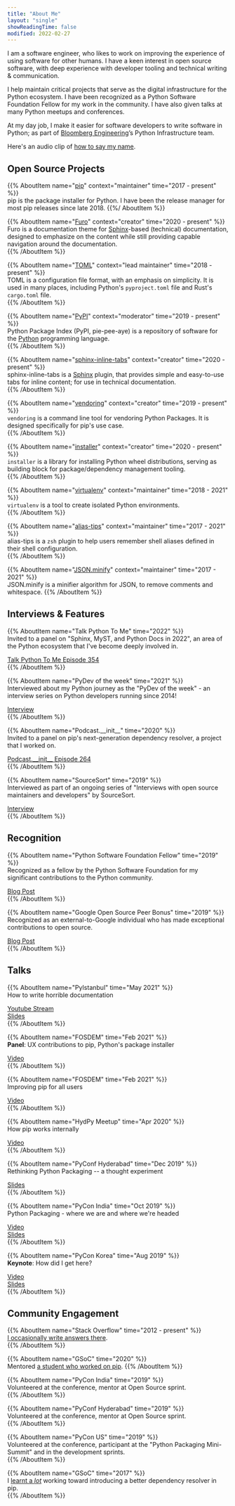 ```yaml
---
title: "About Me"
layout: "single"
showReadingTime: false
modified: 2022-02-27
---
```


I am a software engineer, who likes to work on improving the experience of using
software for other humans. I have a keen interest in open source software, with
deep experience with developer tooling and technical writing & communication.

I help maintain critical projects that serve as the digital infrastructure for
the Python ecosystem. I have been recognized as a Python Software Foundation
Fellow for my work in the community. I have also given talks at many Python
meetups and conferences.

At my day job, I make it easier for software developers to write software in
Python; as part of [Bloomberg Engineering]’s Python Infrastructure team.

Here's an audio clip of [how to say my name].

[bloomberg engineering]: https://www.techatbloomberg.com/
[how to say my name]: /media/how-to-say-pradyun.mp3

## Open Source Projects

{{% AboutItem name="[pip]" context="maintainer" time="2017 - present" %}}  
pip is the package installer for Python. I have been the release manager for
most pip releases since late 2018. {{%/ AboutItem %}}

{{% AboutItem name="[Furo]" context="creator" time="2020 - present" %}}  
Furo is a documentation theme for [Sphinx]-based (technical) documentation,
designed to emphasize on the content while still providing capable navigation
around the documentation.  
{{% /AboutItem %}}

{{% AboutItem name="[TOML]" context="lead maintainer" time="2018 - present" %}}  
TOML is a configuration file format, with an emphasis on simplicity. It is used
in many places, including Python's `pyproject.toml` file and Rust's `cargo.toml`
file.  
{{% /AboutItem %}}

{{% AboutItem name="[PyPI]" context="moderator" time="2019 - present" %}}  
Python Package Index (PyPI, pie-pee-aye) is a repository of software for the
[Python] programming language.  
{{% /AboutItem %}}

{{% AboutItem name="[sphinx-inline-tabs]" context="creator" time="2020 - present" %}}  
sphinx-inline-tabs is a [Sphinx] plugin, that provides simple and easy-to-use
tabs for inline content; for use in technical documentation.  
{{% /AboutItem %}}

{{% AboutItem name="[vendoring]" context="creator" time="2019 - present" %}}  
`vendoring` is a command line tool for vendoring Python Packages. It is designed
specifically for pip's use case.  
{{% /AboutItem %}}

{{% AboutItem name="[installer]" context="creator" time="2020 - present" %}}  
`installer` is a library for installing Python wheel distributions, serving as
building block for package/dependency management tooling.  
{{% /AboutItem %}}

{{% AboutItem name="[virtualenv]" context="maintainer" time="2018 - 2021" %}}  
`virtualenv` is a tool to create isolated Python environments.  
{{% /AboutItem %}}

{{% AboutItem name="[alias-tips]" context="maintainer" time="2017 - 2021" %}}  
alias-tips is a `zsh` plugin to help users remember shell aliases defined in
their shell configuration.  
{{% /AboutItem %}}

{{% AboutItem name="[JSON.minify]" context="maintainer" time="2017 - 2021" %}}  
JSON.minify is a minifier algorithm for JSON, to remove comments and whitespace.
{{% /AboutItem %}}

[pip]: https://pip.pypa.io/en/stable/
[sphinx]: https://www.sphinx-doc.org/
[toml]: https://toml.io/
[pypi]: https://pypi.org/
[warehouse]: https://github.com/pypa/warehouse/
[python]: https://python.org/
[furo]: https://pradyunsg.me/furo/
[sphinx-inline-tabs]: https://pradyunsg.me/sphinx-inline-tabs/
[vendoring]: https://pypi.org/project/vendoring/
[installer]: https://github.com/pradyunsg/installer/
[virtualenv]: https://pypi.org/project/virtualenv/
[alias-tips]: https://github.com/djui/alias-tips
[json.minify]: https://github.com/getify/JSON.minify
[packaging.python.org]: https://packaging.python.org/
[docs.python.org]: https://docs.python.org/

## Interviews & Features

{{% AboutItem name="Talk Python To Me" time="2022" %}}  
Invited to a panel on "Sphinx, MyST, and Python Docs in 2022", an area of the
Python ecosystem that I've become deeply involved in.

[Talk Python To Me Episode 354](https://talkpython.fm/episodes/show/354/sphinx-myst-and-python-docs-in-2022)  
{{% /AboutItem %}}

{{% AboutItem name="PyDev of the week" time="2021" %}}  
Interviewed about my Python journey as the "PyDev of the week" - an interview
series on Python developers running since 2014!

[Interview](https://www.blog.pythonlibrary.org/2021/11/29/pydev-of-the-week-pradyun-gedam/)  
{{% /AboutItem %}}

{{% AboutItem name="Podcast.\_\_init\_\_" time="2020" %}}  
Invited to a panel on pip's next-generation dependency resolver, a project that
I worked on.

[Podcast.\_\_init\_\_ Episode 264](https://www.pythonpodcast.com/pip-resolver-dependency-management-episode-264/)  
{{% /AboutItem %}}

{{% AboutItem name="SourceSort" time="2019" %}}  
Interviewed as part of an ongoing series of "Interviews with open source
maintainers and developers" by SourceSort.

[Interview](https://sourcesort.com/interview/pradyun-gedam-pip)  
{{% /AboutItem %}}

## Recognition

{{% AboutItem name="Python Software Foundation Fellow" time="2019" %}}  
Recognized as a fellow by the Python Software Foundation for my significant
contributions to the Python community.

[Blog Post](https://pyfound.blogspot.com/2019/08/python-software-foundation-fellow.html)  
{{% /AboutItem %}}

{{% AboutItem name="Google Open Source Peer Bonus" time="2019" %}}  
Recognized as an external-to-Google individual who has made exceptional
contributions to open source.

[Blog Post](https://opensource.googleblog.com/2019/04/google-open-source-peer-bonus-winners.html)  
{{% /AboutItem %}}

## Talks

{{% AboutItem name="PyIstanbul" time="May 2021" %}}  
How to write horrible documentation

[Youtube Stream](https://www.youtube.com/watch?v=D3MXX9bIbXk)  
[Slides](../talks/slides/2021-pyistanbul.pdf)  
{{% /AboutItem %}}

{{% AboutItem name="FOSDEM" time="Feb 2021" %}}  
**Panel**: UX contributions to pip, Python's package installer

[Video](https://ftp.fau.de/fosdem/2021/D.design/improving_the_usability_of_pip_the_python_package_manager.mp4)  
{{% /AboutItem %}}

{{% AboutItem name="FOSDEM" time="Feb 2021" %}}  
Improving pip for all users

[Video](https://mirrors.dotsrc.org/fosdem/2021/D.python/python_pip.mp4)  
{{% /AboutItem %}}

{{% AboutItem name="HydPy Meetup" time="Apr 2020" %}}  
How pip works internally

[Video](https://www.youtube.com/watch?v=U4lBdGfkKxg)  
{{% /AboutItem %}}

{{% AboutItem name="PyConf Hyderabad" time="Dec 2019" %}}  
Rethinking Python Packaging -- a thought experiment

[Slides](../talks/slides/2019-pyconf-hyd.pdf)  
{{% /AboutItem %}}

{{% AboutItem name="PyCon India" time="Oct 2019" %}}  
Python Packaging - where we are and where we're headed

[Video](https://www.youtube.com/watch?v=1WRRBrPpxhw)  
[Slides](../talks/slides/2019-python-packaging-overview.pdf)  
{{% /AboutItem %}}

{{% AboutItem name="PyCon Korea" time="Aug 2019" %}}  
**Keynote**: How did I get here?

[Video](https://www.youtube.com/watch?v=dvN3XH2Jtr4)  
[Slides](../talks/slides/2019-pycon-korea.pdf)  
{{% /AboutItem %}}

## Community Engagement

{{% AboutItem name="Stack Overflow" time="2012 - present" %}}  
[I occasionally write answers there](https://stackoverflow.com/users/1931274/pradyunsg?tab=profile).  
{{% /AboutItem %}}

{{% AboutItem name="GSoC" time="2020" %}}  
Mentored
[a student who worked on pip](https://summerofcode.withgoogle.com/archive/2020/projects/6238594655584256).
{{% /AboutItem %}}

{{% AboutItem name="PyCon India" time="2019" %}}  
Volunteered at the conference, mentor at Open Source sprint.  
{{% /AboutItem %}}

{{% AboutItem name="PyConf Hyderabad" time="2019" %}}  
Volunteered at the conference, mentor at Open Source sprint.  
{{% /AboutItem %}}

{{% AboutItem name="PyCon US" time="2019" %}}  
Volunteered at the conference, participant at the "Python Packaging Mini-Summit"
and in the development sprints.  
{{% /AboutItem %}}

{{% AboutItem name="GSoC" time="2017" %}}  
I [learnt a _lot_](https://pradyunsg.me/gsoc-2017/) working toward introducing a
better dependency resolver in pip.  
{{% /AboutItem %}}
